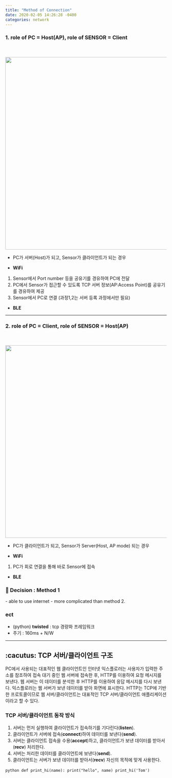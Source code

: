 ```yaml
---
title: "Method of Connection"
date: 2020-02-05 14:26:28 -0400
categories: network
---
```


### 1. role of PC = Host(AP), role of SENSOR = Client
<div>
  <br>
  </br>
  <img width="600" src = "https://user-images.githubusercontent.com/27392019/73799699-033dcf80-47fa-11ea-8e26-373eef145c5e.png">
</div>
 
 - PC가 서버(Host)가 되고, Sensor가 클라이언트가 되는 경우
 
 - **WiFi**
 1. Sensor에서 Port number 등을 공유기를 경유하여 PC에 전달 
 2. PC에서 Sensor가 접근할 수 있도록 TCP 서버 정보(AP:Access Point)를 공유기를 경유하여 제공
 3. Sensor에서 PC로 연결 (과정1,2는 서버 등록 과정에서만 필요)
 
 - **BLE**


---------------------------

### 2. role of PC = Client, role of SENSOR = Host(AP)
<div>
  <br> 
  </br>
  <img width="600" src = "https://user-images.githubusercontent.com/27392019/73799696-ffaa4880-47f9-11ea-8da0-8abf71765644.png">
 </div>

 - PC가 클라이언트가 되고, Sensor가 Server(Host, AP mode) 되는 경우
 
 - **WiFi**
 1. PC가 회로 연결을 통해 바로 Sensor에 접속
 
 - **BLE**
 
### :cherry_blossom: Decision : Method 1

<Advatage>
  - able to use internet
 
<Disadvatage>
  - more complicated than method 2.

### ect
- (python) **twisted** : tcp 경량화 프레임워크
- 주기 : 160ms + N/W

---

## :cacutus: TCP 서버/클라이언트 구조

PC에서 사용되는 대표적인 웹 클라이언트인 인터넷 익스플로러는 사용자가 입력한 주소를 참조하여 접속 대기 중인 웹 서버에 접속한 후, HTTP를 이용하여 요청 메시지를 보낸다. 웹 서버는 이 데이터를 분석한 후 HTTP를 이용하여 응답 메시지를 다시 보낸다. 익스플로러는 웹 서버가 보낸 데이터를 받아 화면에 표시한다. HTTP는 TCP에 기반한 프로토콜이므로 웹 서버/클라이언트는 대표적인 TCP 서버/클라이언트 애플리케이션이라고 할 수 있다.

### TCP 서버/클라이언트 동작 방식

1. 서버는 먼저 실행하여 클라이언트가 접속하기를 기다린다(**listen**).
2. 클라이언트가 서버에 접속(**connect**)하여 데이터를 보낸다(**send**).
3. 서버는 클라이언트 접속을 수용(**accept**)하고, 클라이언트가 보낸 데이터를 받아서(**recv**) 처리한다.
4. 서버는 처리한 데이터를 클라이언트에 보낸다(**send**).
5. 클라이언트는 서버가 보낸 데이터를 받아서(**recv**) 자신의 목적에 맞게 사용한다.

​```python
def print_hi(name):
  print("hello", name)
print_hi('Tom')
​```
